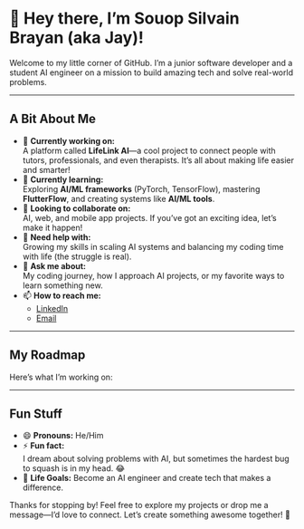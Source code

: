 # 👋 Hey there, I’m Souop Silvain Brayan (aka Jay)!  

Welcome to my little corner of GitHub. I’m a junior software developer and a student AI engineer on a mission to build amazing tech and solve real-world problems.  

---

## A Bit About Me  
- 🔭 **Currently working on:**  
  A platform called **LifeLink AI**—a cool project to connect people with tutors, professionals, and even therapists. It’s all about making life easier and smarter!  
- 🌱 **Currently learning:**  
  Exploring **AI/ML frameworks** (PyTorch, TensorFlow), mastering **FlutterFlow**, and creating systems like **AI/ML tools**.  
- 👯 **Looking to collaborate on:**  
  AI, web, and mobile app projects. If you’ve got an exciting idea, let’s make it happen!  
- 🤔 **Need help with:**  
  Growing my skills in scaling AI systems and balancing my coding time with life (the struggle is real).  
- 💬 **Ask me about:**  
  My coding journey, how I approach AI projects, or my favorite ways to learn something new.  
- 📫 **How to reach me:**  
  - [LinkedIn](https://www.linkedin.com/in/brayan-j4y)  
  - [Email](mailto:souopsylvain@gmail.com)  

---

## My Roadmap  
Here’s what I’m working on:  


---

## Fun Stuff  
- 😄 **Pronouns:** He/Him  
- ⚡ **Fun fact:**  
  I dream about solving problems with AI, but sometimes the hardest bug to squash is in my head. 😂  
- 🎯 **Life Goals:** Become an AI engineer and create tech that makes a difference.  

Thanks for stopping by! Feel free to explore my projects or drop me a message—I’d love to connect. Let’s create something awesome together! 🚀

